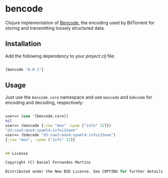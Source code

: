 # bencode

Clojure implementation of [Bencode](http://bittorrent.org/beps/bep_0003.html#bencoding),
the encoding used by BitTorrent for storing and transmitting loosely structured data.


## Installation

Add the following dependency to your _project.clj_ file:

````clojure

[bencode "0.0.1"]
````


## Usage

Just use the `bencode.core` namespace and use `bencode` and `bdecode` for
encoding and decoding, respectively:

````clojure

user=> (use '[bencode.core])
nil
user=> (bencode {:cow "moo" :spam ["info" 32]})
"d3:cow3:moo4:spaml4:infoi32eee"
user=> (bdecode "d3:cow3:moo4:spaml4:infoi32eee")
{:cow "moo", :spam ["info" 32]}
```

## License

Copyright (C) Daniel Fernandes Martins

Distributed under the New BSD License. See COPYING for further details.
